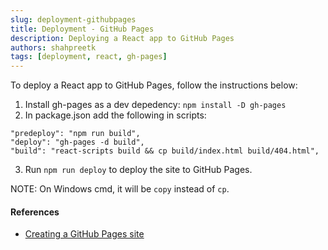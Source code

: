 ```yaml
---
slug: deployment-githubpages
title: Deployment - GitHub Pages
description: Deploying a React app to GitHub Pages
authors: shahpreetk
tags: [deployment, react, gh-pages]
---
```


To deploy a React app to GitHub Pages, follow the instructions below:
<!-- truncate -->
1. Install gh-pages as a dev depedency: ```npm install -D gh-pages```
2. In package.json add the following in scripts:
```
"predeploy": "npm run build",
"deploy": "gh-pages -d build",
"build": "react-scripts build && cp build/index.html build/404.html",
```
3. Run ```npm run deploy``` to deploy the site to GitHub Pages.

NOTE: On Windows cmd, it will be ```copy``` instead of ```cp```.

#### References
- [Creating a GitHub Pages site](https://docs.github.com/en/pages/getting-started-with-github-pages/creating-a-github-pages-site)